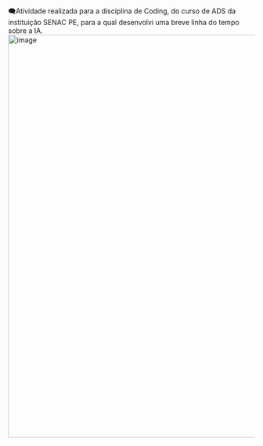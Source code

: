 🗨️Atividade realizada para a disciplina de Coding, do curso de ADS da instituição SENAC PE, para a qual desenvolvi uma breve linha do tempo sobre a IA.
<img width="1460" height="821" alt="image" src="https://github.com/user-attachments/assets/c6e80648-45c9-4d47-84da-8d38e8803bb9" />
